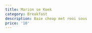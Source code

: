 ```yaml
---
title: Marion se Koek
category: Breakfast
description: Baie cheap met rooi sous
price: '10'
---
```


